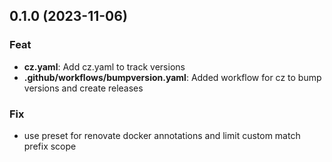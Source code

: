 ## 0.1.0 (2023-11-06)

### Feat

- **cz.yaml**: Add cz.yaml to track versions
- **.github/workflows/bumpversion.yaml**: Added workflow for cz to bump versions and create releases

### Fix

- use preset for renovate docker annotations and limit custom match prefix scope
